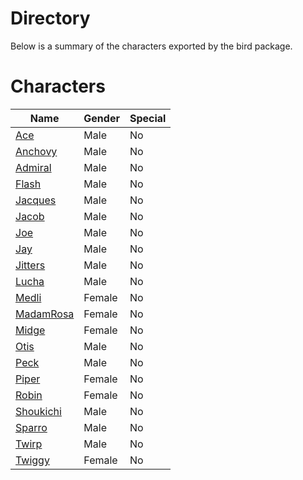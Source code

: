 # Directory
Below is a summary of the characters exported by the bird package.
# Characters
|Name|Gender|Special|
|---|---|---|
|[Ace](./character/bird/ace.go)|Male|No|
|[Anchovy](./character/bird/anchovy.go)|Male|No|
|[Admiral](./character/bird/admiral.go)|Male|No|
|[Flash](./character/bird/flash.go)|Male|No|
|[Jacques](./character/bird/jacques.go)|Male|No|
|[Jacob](./character/bird/jacob.go)|Male|No|
|[Joe](./character/bird/joe.go)|Male|No|
|[Jay](./character/bird/jay.go)|Male|No|
|[Jitters](./character/bird/jitters.go)|Male|No|
|[Lucha](./character/bird/lucha.go)|Male|No|
|[Medli](./character/bird/medli.go)|Female|No|
|[MadamRosa](./character/bird/madamrosa.go)|Female|No|
|[Midge](./character/bird/midge.go)|Female|No|
|[Otis](./character/bird/otis.go)|Male|No|
|[Peck](./character/bird/peck.go)|Male|No|
|[Piper](./character/bird/piper.go)|Female|No|
|[Robin](./character/bird/robin.go)|Female|No|
|[Shoukichi](./character/bird/shoukichi.go)|Male|No|
|[Sparro](./character/bird/sparro.go)|Male|No|
|[Twirp](./character/bird/twirp.go)|Male|No|
|[Twiggy](./character/bird/twiggy.go)|Female|No|
